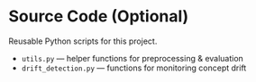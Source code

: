# Source Code (Optional)

Reusable Python scripts for this project.  

- `utils.py` — helper functions for preprocessing & evaluation  
- `drift_detection.py` — functions for monitoring concept drift  
